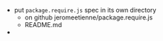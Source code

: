 * put ```package.require.js``` spec in its own directory
  * on github jeromeetienne/package.require.js
  * README.md
* 